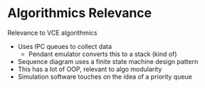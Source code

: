 # Algorithmics Relevance

Relevance to VCE algorithmics

- Uses IPC queues to collect data
    - Pendant emulator converts this to a stack (kind of)
- Sequence diagram uses a finite state machine design pattern
- This has a lot of OOP, relevant to algo modularity
- Simulation software touches on the idea of a priority queue